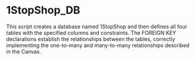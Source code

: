 # 1StopShop_DB
This script creates a database named 1StopShop and then defines all four tables with the specified columns and constraints. The FOREIGN KEY declarations establish the relationships between the tables, correctly implementing the one-to-many and many-to-many relationships described in the Canvas.
